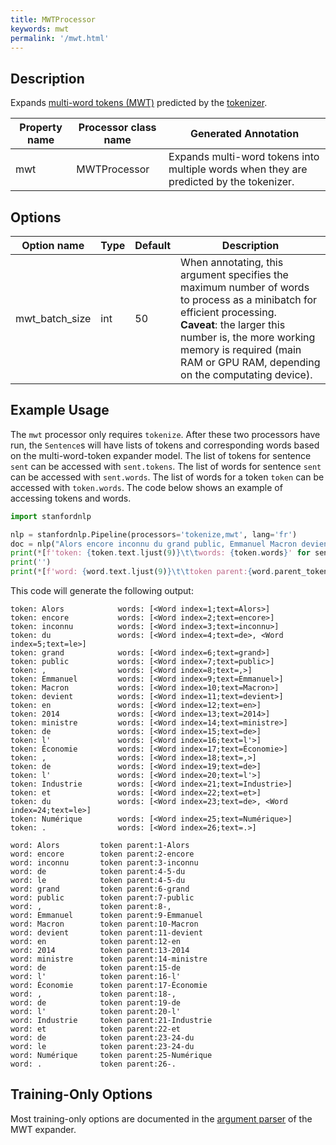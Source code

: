 ```yaml
---
title: MWTProcessor
keywords: mwt
permalink: '/mwt.html'
---
```


## Description

Expands [multi-word tokens (MWT)](https://universaldependencies.org/u/overview/tokenization.html) predicted by the [tokenizer](tokenize.md). 

| Property name | Processor class name | Generated Annotation |
| --- | --- | --- |
| mwt | MWTProcessor | Expands multi-word tokens into multiple words when they are predicted by the tokenizer. | 

## Options

| Option name | Type | Default | Description |
| --- | --- | --- | --- |
| mwt_batch_size | int | 50 | When annotating, this argument specifies the maximum number of words to process as a minibatch for efficient processing. <br>**Caveat**: the larger this number is, the more working memory is required (main RAM or GPU RAM, depending on the computating device). |

## Example Usage

The `mwt` processor only requires `tokenize`.  After these two processors have run, the `Sentence`s will have 
lists of tokens and corresponding words based on the multi-word-token expander model.  The list of tokens for
sentence `sent` can be accessed with `sent.tokens`.  The list of words for sentence `sent` can be accessed with
`sent.words`.  The list of words for a token `token` can be accessed with `token.words`.  The code below shows
an example of accessing tokens and words.

```python
import stanfordnlp

nlp = stanfordnlp.Pipeline(processors='tokenize,mwt', lang='fr')
doc = nlp("Alors encore inconnu du grand public, Emmanuel Macron devient en 2014 ministre de l'Économie, de l'Industrie et du Numérique.")
print(*[f'token: {token.text.ljust(9)}\t\twords: {token.words}' for sent in doc.sentences for token in sent.tokens], sep='\n')
print('')
print(*[f'word: {word.text.ljust(9)}\t\ttoken parent:{word.parent_token.index+"-"+word.parent_token.text}' for sent in doc.sentences for word in sent.words], sep='\n')
```

This code will generate the following output:

```
token: Alors    		words: [<Word index=1;text=Alors>]
token: encore   		words: [<Word index=2;text=encore>]
token: inconnu  		words: [<Word index=3;text=inconnu>]
token: du       		words: [<Word index=4;text=de>, <Word index=5;text=le>]
token: grand    		words: [<Word index=6;text=grand>]
token: public   		words: [<Word index=7;text=public>]
token: ,        		words: [<Word index=8;text=,>]
token: Emmanuel 		words: [<Word index=9;text=Emmanuel>]
token: Macron   		words: [<Word index=10;text=Macron>]
token: devient  		words: [<Word index=11;text=devient>]
token: en       		words: [<Word index=12;text=en>]
token: 2014     		words: [<Word index=13;text=2014>]
token: ministre 		words: [<Word index=14;text=ministre>]
token: de       		words: [<Word index=15;text=de>]
token: l'       		words: [<Word index=16;text=l'>]
token: Économie 		words: [<Word index=17;text=Économie>]
token: ,        		words: [<Word index=18;text=,>]
token: de       		words: [<Word index=19;text=de>]
token: l'       		words: [<Word index=20;text=l'>]
token: Industrie		words: [<Word index=21;text=Industrie>]
token: et       		words: [<Word index=22;text=et>]
token: du       		words: [<Word index=23;text=de>, <Word index=24;text=le>]
token: Numérique		words: [<Word index=25;text=Numérique>]
token: .        		words: [<Word index=26;text=.>]
```

```
word: Alors    		token parent:1-Alors
word: encore   		token parent:2-encore
word: inconnu  		token parent:3-inconnu
word: de       		token parent:4-5-du
word: le       		token parent:4-5-du
word: grand    		token parent:6-grand
word: public   		token parent:7-public
word: ,        		token parent:8-,
word: Emmanuel 		token parent:9-Emmanuel
word: Macron   		token parent:10-Macron
word: devient  		token parent:11-devient
word: en       		token parent:12-en
word: 2014     		token parent:13-2014
word: ministre 		token parent:14-ministre
word: de       		token parent:15-de
word: l'       		token parent:16-l'
word: Économie 		token parent:17-Économie
word: ,        		token parent:18-,
word: de       		token parent:19-de
word: l'       		token parent:20-l'
word: Industrie		token parent:21-Industrie
word: et       		token parent:22-et
word: de       		token parent:23-24-du
word: le       		token parent:23-24-du
word: Numérique		token parent:25-Numérique
word: .        		token parent:26-.
```

## Training-Only Options

Most training-only options are documented in the [argument parser](https://github.com/stanfordnlp/stanfordnlp/blob/master/stanfordnlp/models/mwt_expander.py#L22) of the MWT expander.

